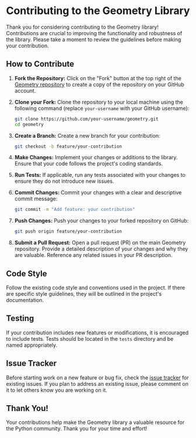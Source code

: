 # Contributing to the Geometry Library

Thank you for considering contributing to the Geometry library! Contributions are crucial to improving the functionality and robustness of the library. Please take a moment to review the guidelines before making your contribution.

## How to Contribute

1. **Fork the Repository:**
   Click on the "Fork" button at the top right of the [Geometry repository](https://github.com/your-username/geometry) to create a copy of the repository on your GitHub account.

2. **Clone your Fork:**
   Clone the repository to your local machine using the following command (replace `your-username` with your GitHub username):
   ```bash
   git clone https://github.com/your-username/geometry.git
   cd geometry
   ```

3. **Create a Branch:**
   Create a new branch for your contribution:
   ```bash
   git checkout -b feature/your-contribution
   ```

4. **Make Changes:**
   Implement your changes or additions to the library. Ensure that your code follows the project's coding standards.

5. **Run Tests:**
   If applicable, run any tests associated with your changes to ensure they do not introduce new issues.

6. **Commit Changes:**
   Commit your changes with a clear and descriptive commit message:
   ```bash
   git commit -m "Add feature: your contribution"
   ```

7. **Push Changes:**
   Push your changes to your forked repository on GitHub:
   ```bash
   git push origin feature/your-contribution
   ```

8. **Submit a Pull Request:**
   Open a pull request (PR) on the main Geometry repository. Provide a detailed description of your changes and why they are valuable. Reference any related issues in your PR description.

## Code Style

Follow the existing code style and conventions used in the project. If there are specific style guidelines, they will be outlined in the project's documentation.

## Testing

If your contribution includes new features or modifications, it is encouraged to include tests. Tests should be located in the `tests` directory and be named appropriately.

## Issue Tracker

Before starting work on a new feature or bug fix, check the [issue tracker](https://github.com/kleyt0n/geometry/issues) for existing issues. If you plan to address an existing issue, please comment on it to let others know you are working on it.

## Thank You!

Your contributions help make the Geometry library a valuable resource for the Python community. Thank you for your time and effort!
